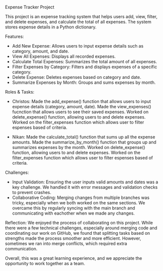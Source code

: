 Expense Tracker Project

This project is an expense tracking system that helps users add, view, filter, and delete expenses, and calculate the total of all expenses. The system stores expense details in a Python dictionary. 

Features:
- Add New Expense: Allows users to input expense details such as category, amount, and date.
- View All Expenses: Displays all recorded expenses.
- Calculate Total Expenses: Summarizes the total amount of all expenses.
- Filter Expenses by Category: Filters and displays expenses of a specific category.
- Delete Expense: Deletes expenses based on category and date.
- Summarize Expenses by Month: Groups and sums expenses by month.

Roles & Tasks:
- Christos: Made the add_expense() function that allows users to input expense details (category, amount, date). Made the view_expenses() fucnction that allows users to see their saved expenses. Worked on delete_expense() function, allowing users to and delete expenses. Worked on the filter_expenses function which allows user to filter espenses based of criteria. 

- Nikan: Made the calculate_total() function that sums up all the expense amounts. Made the summarize_by_month() function that groups up and summarizes expenses by the month. Worked on delete_expense() function, allowing users to and delete expenses. Worked on the filter_expenses function which allows user to filter espenses based of criteria.

Challenges:
- Input Validation: Ensuring the user inputs valid amounts and dates was a key challenge. We handled it with error messages and validation checks to prevent crashes.
- Collaborative Coding: Merging changes from multiple branches was tricky, especially when we both worked on the same sections. We overcame this by regularly syncing with the main branch and communicating with eachother when we made any changes.

Reflection:
We enjoyed the process of collaborating on this project. While there were a few technical challenges, especially around merging code and coordinating our work on GitHub, we found that splitting tasks based on strengths made the process smoother and more efficient. However, sometimes we ran into merge conflicts, which required extra communication.

Overall, this was a great learning experience, and we appreciate the opportunity to work together as a team.
